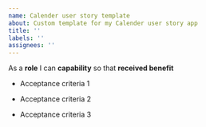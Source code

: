 ```yaml
---
name: Calender user story template
about: Custom template for my Calender user story app
title: ''
labels: ''
assignees: ''
---
```


As a **role** I can **capability** so that **received benefit**

- Acceptance criteria 1

- Acceptance criteria 2

- Acceptance criteria 3
